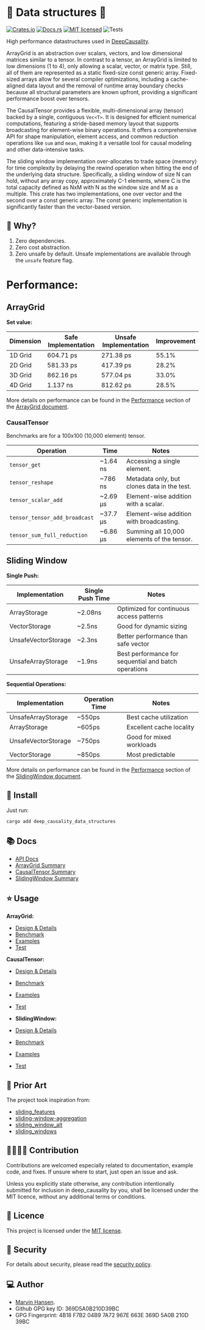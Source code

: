 [//]: # (---)

[//]: # (SPDX-License-Identifier: MIT)

[//]: # (---)

# 🏁 Data structures 🏁

[![Crates.io][crates-badge]][crates-url]
[![Docs.rs][docs-badge]][docs-url]
[![MIT licensed][mit-badge]][mit-url]
![Tests][test-url]

[crates-badge]: https://img.shields.io/badge/Crates.io-Latest-blue

[crates-url]: https://crates.io/crates/deep_causality_data_structures

[docs-badge]: https://img.shields.io/badge/Docs.rs-Latest-blue

[docs-url]: https://docs.rs/deep_causality_data_structures/latest/deep_causality_data_structures/

[mit-badge]: https://img.shields.io/badge/License-MIT-blue.svg

[mit-url]: https://github.com/deepcausality-rs/deep_causality/blob/main/LICENSE

[test-url]: https://github.com/deepcausality-rs/deep_causality/actions/workflows/run_tests.yml/badge.svg

High performance datastructures used in [DeepCausality](https://github.com/deepcausality-rs/deep_causality).

ArrayGrid is an abstraction over scalars, vectors, and low dimensional matrices similar to a tensor.
In contrast to a tensor, an ArrayGrid is limited to low dimensions (1 to 4), only allowing a scalar,
vector, or matrix type. Still, all of them are represented as a static fixed-size const generic array.
Fixed-sized arrays allow for several compiler optimizations, including a cache-aligned data layout and the removal of
runtime array boundary checks because all structural parameters are known upfront, providing a significant performance
boost over tensors.

The CausalTensor provides a flexible, multi-dimensional array (tensor) backed by a single, contiguous `Vec<T>`. 
It is designed for efficient numerical computations, featuring a stride-based memory layout that supports broadcasting for
element-wise binary operations. It offers a comprehensive API for shape manipulation, element access, and common
reduction operations like `sum` and `mean`, making it a versatile tool for causal modeling and other data-intensive
tasks.

The sliding window implementation over-allocates to trade space (memory) for time complexity by delaying the rewind
operation when hitting the end of the underlying data structure.
Specifically, a sliding window of size N can hold, without any array copy, approximately C-1 elements,
where C is the total capacity defined as NxM with N as the window size and M as a multiple.
This crate has two implementations, one over vector and the second over a const generic array. The const generic
implementation is significantly faster than the vector-based version.

## 🤔 Why?

1) Zero dependencies.
2) Zero cost abstraction.
3) Zero unsafe by default. Unsafe implementations are available through the `unsafe` feature flag.

# Performance:

## ArrayGrid

**Set value:**

| Dimension | Safe Implementation | Unsafe Implementation | Improvement |
|-----------|---------------------|-----------------------|-------------|
| 1D Grid   | 604.71 ps           | 271.38 ps             | 55.1%       |
| 2D Grid   | 581.33 ps           | 417.39 ps             | 28.2%       |
| 3D Grid   | 862.16 ps           | 577.04 ps             | 33.0%       |
| 4D Grid   | 1.137 ns            | 812.62 ps             | 28.5%       |

More details on performance can be found in the [Performance](README_ArrayGrid.md#performance) section
of the [ArrayGrid document](README_ArrayGrid.md).

### CausalTensor

Benchmarks are for a 100x100 (10,000 element) tensor.

| Operation                     | Time     | Notes                                       |
|-------------------------------|----------|---------------------------------------------|
| `tensor_get`                  | ~1.64 ns | Accessing a single element.                 |
| `tensor_reshape`              | ~786 ns  | Metadata only, but clones data in the test. |
| `tensor_scalar_add`           | ~2.69 µs | Element-wise addition with a scalar.        |
| `tensor_tensor_add_broadcast` | ~37.7 µs | Element-wise addition with broadcasting.    |
| `tensor_sum_full_reduction`   | ~6.86 µs | Summing all 10,000 elements of the tensor.  |

## Sliding Window

**Single Push:**

| Implementation      	 | Single Push Time 	 | Notes                                                	 |
|-----------------------|--------------------|--------------------------------------------------------|
| ArrayStorage        	 | ~2.08ns          	 | Optimized for continuous access patterns             	 |
| VectorStorage       	 | ~2.5ns           	 | Good for dynamic sizing                              	 |
| UnsafeVectorStorage 	 | ~2.3ns           	 | Better performance than safe vector                  	 |
| UnsafeArrayStorage  	 | ~1.9ns           	 | Best performance for sequential and batch operations 	 |

**Sequential Operations:**

| Implementation      | Operation Time | Notes                    | 
|---------------------|----------------|--------------------------| 
| UnsafeArrayStorage  | ~550ps         | Best cache utilization   | 
| ArrayStorage        | ~605ps         | Excellent cache locality | 
| UnsafeVectorStorage | ~750ps         | Good for mixed workloads | 
| VectorStorage       | ~850ps         | Most predictable         |

More details on performance can be found in the [Performance](README_SlidingWindow.md#performance) section
of the [SlidingWindow document](README_SlidingWindow.md).

## 🚀 Install

Just run:

```bash
cargo add deep_causality_data_structures
```

## 📚 Docs

* [API Docs](https://docs.rs/deep_causality_data_structures/latest/deep_causality_data_structures)
* [ArrayGrid Summary](README_ArrayGrid.md)
* [CausalTensor Summary](README_CausalTensor.md)
* [SlidingWindow Summary](README_SlidingWindow)

## ⭐ Usage

**ArrayGrid:**
* [Design & Details](README_ArrayGrid)
* [Benchmark](benches/benchmarks)
* [Examples](examples/array_grid)
* [Test](tests/grid_type)

**CausalTensor:**
* [Design & Details](README_CausalTensor.md)
* [Benchmark](benches/benchmarks/causal_tensor_type)
* [Examples](examples/causal_tensor_type)
* [Test](tests/causal_tensor_type)

* **SlidingWindow:**
* [Design & Details](README_SlidingWindow.md)
* [Benchmark](benches/benchmarks)
* [Examples](examples/window_type)
* [Test](tests/window_type)

## 🙏 Prior Art

The project took inspiration from:

* [sliding_features](https://crates.io/crates/sliding_features)
* [sliding-window-aggregation](https://crates.io/crates/sliding-window-aggregation)
* [sliding_window_alt](https://crates.io/crates/sliding_window_alt)
* [sliding_windows](https://crates.io/crates/sliding_windows)

## 👨‍💻👩‍💻 Contribution

Contributions are welcomed especially related to documentation, example code, and fixes.
If unsure where to start, just open an issue and ask.

Unless you explicitly state otherwise, any contribution intentionally submitted for inclusion in deep_causality by you,
shall be licensed under the MIT licence, without any additional terms or conditions.

## 📜 Licence

This project is licensed under the [MIT license](LICENSE).

## 👮️ Security

For details about security, please read
the [security policy](https://github.com/deepcausality-rs/deep_causality/blob/main/SECURITY.md).

## 💻 Author

* [Marvin Hansen](https://github.com/marvin-hansen).
* Github GPG key ID: 369D5A0B210D39BC
* GPG Fingerprint: 4B18 F7B2 04B9 7A72 967E 663E 369D 5A0B 210D 39BC
